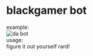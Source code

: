 # blackgamer bot
example:
<br>
![da bot](https://i.imgur.com/fb4PGWN.png "blackgamer himself")
<br>
usage:
<br>
figure it out yourself rard!
